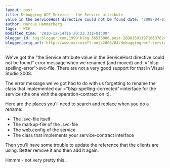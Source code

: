```yaml
---
layout: post
title: Debugging WCF Service - the Service attribute
value in the ServiceHost directive could not be found date: '2008-04-01T13:26:00.004+02:00'
author: Marcus Hammarberg
tags: - WCF
modified_time: '2010-12-14T16:20:33.311+01:00'
blogger_id: tag:blogger.com,1999:blog-36533086.post-2690269119710637624
blogger_orig_url: http://www.marcusoft.net/2008/04/debugging-wcf-service-service-attribute.html
---
```


We've got the "the Service attribute value in the <span
id="SPELLING_ERROR_0" class="blsp-spelling-error">ServiceHost</span>
directive could not be found" error message when we renamed (and moved)
and .<span>="blsp-spelling-error">svc</span>-file. There are not a very good
support for that in Visual Studio 2008.

The error message we've got had to do with us forgetting to rename the
class that implemented our <span>="blsp-spelling-corrected">interface</span> for the service (the
one with the operation-contract on it).

Here are the places you'll need to search and replace when you
do a rename:

-   The .<span id="SPELLING_ERROR_3"
    class="blsp-spelling-error">svc</span>-file itself
-   The markup-file of the .<span id="SPELLING_ERROR_4"
    class="blsp-spelling-error">svc</span>-file
-   The web.<span id="SPELLING_ERROR_5"
    class="blsp-spelling-error">config</span> of the service
-   The class that implements your service-contract interface

Then you'll have some trouble to update the reference that the clients
are using. Better remove it and then add it again.

<span id="SPELLING_ERROR_6" class="blsp-spelling-error">Hmmm</span> -
not very pretty this..
